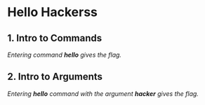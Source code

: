 # Hello Hackerss

## 1. Intro to Commands

*Entering command **hello** gives the flag.*

## 2. Intro to Arguments

*Entering **hello** command with the argument **hacker** gives the flag.*

